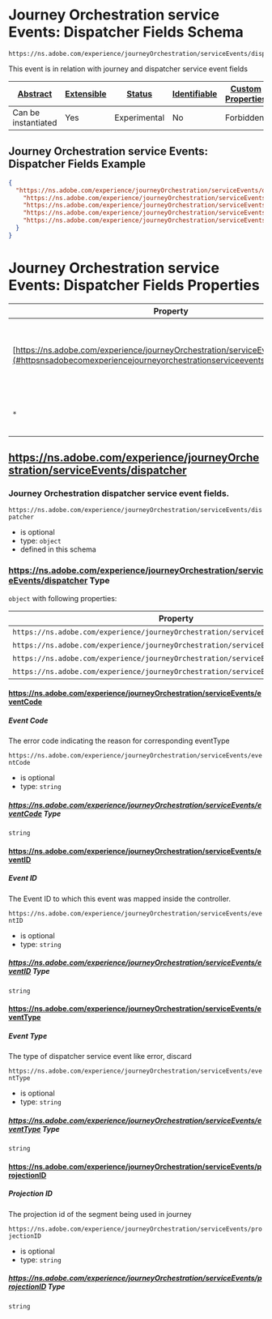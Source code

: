 
# Journey Orchestration service Events: Dispatcher Fields Schema

```
https://ns.adobe.com/experience/journeyOrchestration/serviceEvents/dispatcher
```

This event is in relation with journey and dispatcher service event fields

| [Abstract](../../../../abstract.md) | [Extensible](../../../../extensions.md) | [Status](../../../../status.md) | [Identifiable](../../../../id.md) | [Custom Properties](../../../../extensions.md) | [Additional Properties](../../../../extensions.md) | Defined In |
|-------------------------------------|-----------------------------------------|---------------------------------|-----------------------------------|------------------------------------------------|----------------------------------------------------|------------|
| Can be instantiated | Yes | Experimental | No | Forbidden | Permitted | [adobe/experience/journeyOrchestration/journeyOrchestrationServiceEventsDispatcher.schema.json](adobe/experience/journeyOrchestration/journeyOrchestrationServiceEventsDispatcher.schema.json) |

## Journey Orchestration service Events: Dispatcher Fields Example
```json
{
  "https://ns.adobe.com/experience/journeyOrchestration/serviceEvents/dispatcher": {
    "https://ns.adobe.com/experience/journeyOrchestration/serviceEvents/eventID": "f3485959-0a9e-4004-82d9-f11bd6c4585b",
    "https://ns.adobe.com/experience/journeyOrchestration/serviceEvents/projectionID": "f3485959-0a9e-4004-82d9-f11bd6c4585b",
    "https://ns.adobe.com/experience/journeyOrchestration/serviceEvents/eventType": "error",
    "https://ns.adobe.com/experience/journeyOrchestration/serviceEvents/eventCode": "ERROR_SERVICE_INTERNAL"
  }
}
```

# Journey Orchestration service Events: Dispatcher Fields Properties

| Property | Type | Required | Defined by |
|----------|------|----------|------------|
| [https://ns.adobe.com/experience/journeyOrchestration/serviceEvents/dispatcher](#httpsnsadobecomexperiencejourneyorchestrationserviceeventsdispatcher) | `object` | Optional | Journey Orchestration service Events: Dispatcher Fields (this schema) |
| `*` | any | Additional | this schema *allows* additional properties |

## https://ns.adobe.com/experience/journeyOrchestration/serviceEvents/dispatcher
### Journey Orchestration dispatcher service event fields.

`https://ns.adobe.com/experience/journeyOrchestration/serviceEvents/dispatcher`
* is optional
* type: `object`
* defined in this schema

### https://ns.adobe.com/experience/journeyOrchestration/serviceEvents/dispatcher Type


`object` with following properties:


| Property | Type | Required |
|----------|------|----------|
| `https://ns.adobe.com/experience/journeyOrchestration/serviceEvents/eventCode`| string | Optional |
| `https://ns.adobe.com/experience/journeyOrchestration/serviceEvents/eventID`| string | Optional |
| `https://ns.adobe.com/experience/journeyOrchestration/serviceEvents/eventType`| string | Optional |
| `https://ns.adobe.com/experience/journeyOrchestration/serviceEvents/projectionID`| string | Optional |



#### https://ns.adobe.com/experience/journeyOrchestration/serviceEvents/eventCode
##### Event Code

The error code indicating the reason for corresponding eventType

`https://ns.adobe.com/experience/journeyOrchestration/serviceEvents/eventCode`
* is optional
* type: `string`

##### https://ns.adobe.com/experience/journeyOrchestration/serviceEvents/eventCode Type


`string`








#### https://ns.adobe.com/experience/journeyOrchestration/serviceEvents/eventID
##### Event ID

The Event ID to which this event was mapped inside the controller.

`https://ns.adobe.com/experience/journeyOrchestration/serviceEvents/eventID`
* is optional
* type: `string`

##### https://ns.adobe.com/experience/journeyOrchestration/serviceEvents/eventID Type


`string`








#### https://ns.adobe.com/experience/journeyOrchestration/serviceEvents/eventType
##### Event Type

The type of dispatcher service event like error, discard

`https://ns.adobe.com/experience/journeyOrchestration/serviceEvents/eventType`
* is optional
* type: `string`

##### https://ns.adobe.com/experience/journeyOrchestration/serviceEvents/eventType Type


`string`








#### https://ns.adobe.com/experience/journeyOrchestration/serviceEvents/projectionID
##### Projection ID

The projection id of the segment being used in journey

`https://ns.adobe.com/experience/journeyOrchestration/serviceEvents/projectionID`
* is optional
* type: `string`

##### https://ns.adobe.com/experience/journeyOrchestration/serviceEvents/projectionID Type


`string`










